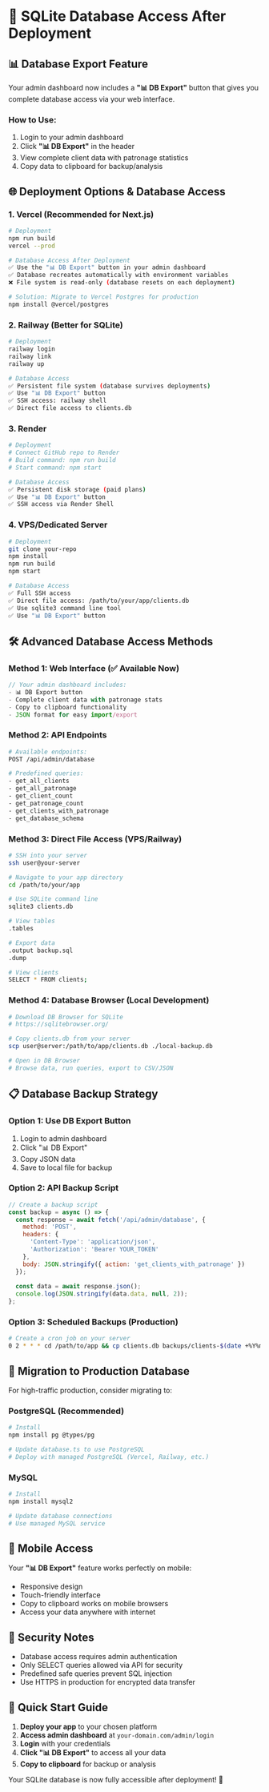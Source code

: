 # 🚀 SQLite Database Access After Deployment

## 📊 Database Export Feature

Your admin dashboard now includes a **"📊 DB Export"** button that gives you complete database access via your web interface.

### How to Use:
1. Login to your admin dashboard
2. Click **"📊 DB Export"** in the header
3. View complete client data with patronage statistics
4. Copy data to clipboard for backup/analysis

## 🌐 Deployment Options & Database Access

### 1. **Vercel (Recommended for Next.js)**
```bash
# Deployment
npm run build
vercel --prod

# Database Access After Deployment
✅ Use the "📊 DB Export" button in your admin dashboard
✅ Database recreates automatically with environment variables
❌ File system is read-only (database resets on each deployment)

# Solution: Migrate to Vercel Postgres for production
npm install @vercel/postgres
```

### 2. **Railway (Better for SQLite)**
```bash
# Deployment
railway login
railway link
railway up

# Database Access
✅ Persistent file system (database survives deployments)
✅ Use "📊 DB Export" button
✅ SSH access: railway shell
✅ Direct file access to clients.db
```

### 3. **Render**
```bash
# Deployment
# Connect GitHub repo to Render
# Build command: npm run build
# Start command: npm start

# Database Access
✅ Persistent disk storage (paid plans)
✅ Use "📊 DB Export" button
✅ SSH access via Render Shell
```

### 4. **VPS/Dedicated Server**
```bash
# Deployment
git clone your-repo
npm install
npm run build
npm start

# Database Access
✅ Full SSH access
✅ Direct file access: /path/to/your/app/clients.db
✅ Use sqlite3 command line tool
✅ Use "📊 DB Export" button
```

## 🛠️ Advanced Database Access Methods

### Method 1: Web Interface (✅ Available Now)
```typescript
// Your admin dashboard includes:
- 📊 DB Export button
- Complete client data with patronage stats
- Copy to clipboard functionality
- JSON format for easy import/export
```

### Method 2: API Endpoints
```bash
# Available endpoints:
POST /api/admin/database

# Predefined queries:
- get_all_clients
- get_all_patronage  
- get_client_count
- get_patronage_count
- get_clients_with_patronage
- get_database_schema
```

### Method 3: Direct File Access (VPS/Railway)
```bash
# SSH into your server
ssh user@your-server

# Navigate to your app directory
cd /path/to/your/app

# Use SQLite command line
sqlite3 clients.db

# View tables
.tables

# Export data
.output backup.sql
.dump

# View clients
SELECT * FROM clients;
```

### Method 4: Database Browser (Local Development)
```bash
# Download DB Browser for SQLite
# https://sqlitebrowser.org/

# Copy clients.db from your server
scp user@server:/path/to/app/clients.db ./local-backup.db

# Open in DB Browser
# Browse data, run queries, export to CSV/JSON
```

## 📋 Database Backup Strategy

### Option 1: Use DB Export Button
1. Login to admin dashboard
2. Click "📊 DB Export"
3. Copy JSON data
4. Save to local file for backup

### Option 2: API Backup Script
```javascript
// Create a backup script
const backup = async () => {
  const response = await fetch('/api/admin/database', {
    method: 'POST',
    headers: {
      'Content-Type': 'application/json',
      'Authorization': 'Bearer YOUR_TOKEN'
    },
    body: JSON.stringify({ action: 'get_clients_with_patronage' })
  });
  
  const data = await response.json();
  console.log(JSON.stringify(data.data, null, 2));
};
```

### Option 3: Scheduled Backups (Production)
```bash
# Create a cron job on your server
0 2 * * * cd /path/to/app && cp clients.db backups/clients-$(date +%Y%m%d).db
```

## 🔧 Migration to Production Database

For high-traffic production, consider migrating to:

### PostgreSQL (Recommended)
```bash
# Install
npm install pg @types/pg

# Update database.ts to use PostgreSQL
# Deploy with managed PostgreSQL (Vercel, Railway, etc.)
```

### MySQL
```bash
# Install  
npm install mysql2

# Update database connections
# Use managed MySQL service
```

## 📱 Mobile Access

Your **"📊 DB Export"** feature works perfectly on mobile:
- Responsive design
- Touch-friendly interface
- Copy to clipboard works on mobile browsers
- Access your data anywhere with internet

## 🔐 Security Notes

- Database access requires admin authentication
- Only SELECT queries allowed via API for security
- Predefined safe queries prevent SQL injection
- Use HTTPS in production for encrypted data transfer

## 🚀 Quick Start Guide

1. **Deploy your app** to your chosen platform
2. **Access admin dashboard** at `your-domain.com/admin/login`
3. **Login** with your credentials
4. **Click "📊 DB Export"** to access all your data
5. **Copy to clipboard** for backup or analysis

Your SQLite database is now fully accessible after deployment! 🎉